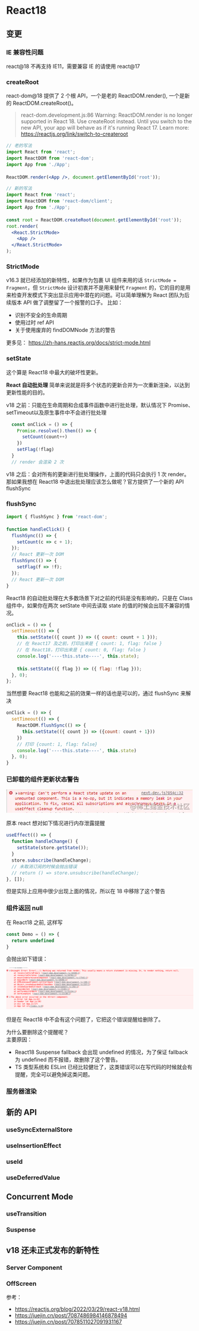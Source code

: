 # React18

## 变更

### IE 兼容性问题

react@18 不再支持 IE11，需要兼容 IE 的请使用 react@17

### createRoot

react-dom@18 提供了 2 个根 API，一个是老的 ReactDOM.render(), 一个是新的 ReactDOM.createRoot()。

> react-dom.development.js:86 Warning: ReactDOM.render is no longer supported in React 18. Use createRoot instead. Until you switch to the new API, your app will behave as if it's running React 17. Learn more: https://reactjs.org/link/switch-to-createroot

``` jsx
// 老的写法
import React from 'react';
import ReactDOM from 'react-dom';
import App from './App';

ReactDOM.render(<App />, document.getElementById('root'));
```

``` jsx
// 新的写法
import React from 'react';
import ReactDOM from 'react-dom/client';
import App from './App';

const root = ReactDOM.createRoot(document.getElementById('root'));
root.render(
  <React.StrictMode>
    <App />
  </React.StrictMode>
);
```

### StrictMode

v16.3 就已经添加的新特性，如果作为包裹 UI 组件来用的话 `StrictMode = Fragment`，但 `StrictMode` 设计初衷并不是用来替代 `Fragment` 的，它的目的是用来检查开发模式下突出显示应用中潜在的问题。可以简单理解为 React 团队为后续版本 API 做了调整留了一个报警的口子。
比如：  
* 识别不安全的生命周期
* 使用过时 ref API
* 关于使用废弃的 findDOMNode 方法的警告

更多见： https://zh-hans.reactjs.org/docs/strict-mode.html
### setState

这个算是 React18 中最大的破坏性更新。

**React 自动批处理** 简单来说就是将多个状态的更新合并为一次重新渲染，以达到更新性能的目的。

v18 之前：只能在生命周期和合成事件函数中进行批处理，默认情况下 Promise、setTimeout以及原生事件中不会进行批处理

``` jsx
  const onClick = () => {
    Promise.resolve().then(() => {
      setCount(count++)
    })
    setFlag(!flag)
  }
  // render 会渲染 2 次
```

v18 之后：会对所有的更新进行批处理操作，上面的代码只会执行 1 次 render。  
那如果我想在 React18 中退出批处理应该怎么做呢？官方提供了一个新的 API flushSync

### flushSync

``` jsx
import { flushSync } from 'react-dom';

function handleClick() {
  flushSync(() => {
    setCount(c => c + 1);
  });
  // React 更新一次 DOM
  flushSync(() => {
    setFlag(f => !f);
  });
  // React 更新一次 DOM
}

```

React18 的自动批处理在大多数场景下对之前的代码是没有影响的，只是在 Class 组件中，如果你在两次 setState 中间去读取 state 的值的时候会出现不兼容的情况。

``` jsx
onClick = () => {
  setTimeout(() => {
    this.setState(({ count }) => ({ count: count + 1 }));
    // 在 React17 及之前，打印出来是 { count: 1, flag: false }
    // 在 React18，打印出来是 { count: 0, flag: false }
    console.log('----this.state----', this.state);

    this.setState(({ flag }) => ({ flag: !flag }));
  }, 0);
};
```
当然想要 React18 也能和之前的效果一样的话也是可以的，通过 flushSync 来解决

``` jsx
onClick = () => {
  setTimeout(() => {
    ReactDOM.flushSync(() => {
      this.setState(({ count }) => ({count: count + 1}))
    })
    // 打印 {count: 1, flag: false}
    console.log('----this.state----', this.state)
  }, 0);
}
```

### 已卸载的组件更新状态警告

![](./docs/images/react-error.png)

原本 react 想对如下情况进行内存泄露提醒

``` jsx
useEffect(() => {
  function handleChange() {
    setState(store.getState());
  }
  store.subscribe(handleChange);
  // 未取消订阅的时候会抛出错误
  // return () => store.unsubscribe(handleChange);
}, []);
```

但是实际上应用中很少出现上面的情况，所以在 18 中移除了这个警告
### 组件返回 null

在 React18 之前, 这样写

``` jsx
const Demo = () => {
  return undefined
}
```
会抛出如下错误：

![](./docs/images/undefined.png)

但是在 React18 中不会有这个问题了，它把这个错误提醒给删除了。

为什么要删除这个提醒呢？  
主要原因：
* React18 Suspense fallback 会出现 undefined 的情况，为了保证 fallback 为 undefined 而不报错，故删除了这个警告。
* TS 类型系统和 ESLint 已经比较健壮了，这类错误可以在写代码的时候就会有提醒，完全可以避免掉这类问题。

### 服务器渲染
## 新的 API

### useSyncExternalStore

### useInsertionEffect

### useId

### useDeferredValue


## Concurrent Mode

### useTransition

### Suspense

## v18 还未正式发布的新特性

### Server Component

### OffScreen


参考：

* https://reactjs.org/blog/2022/03/29/react-v18.html
* https://juejin.cn/post/7087486984146878494
* https://juejin.cn/post/7078511027091931167
